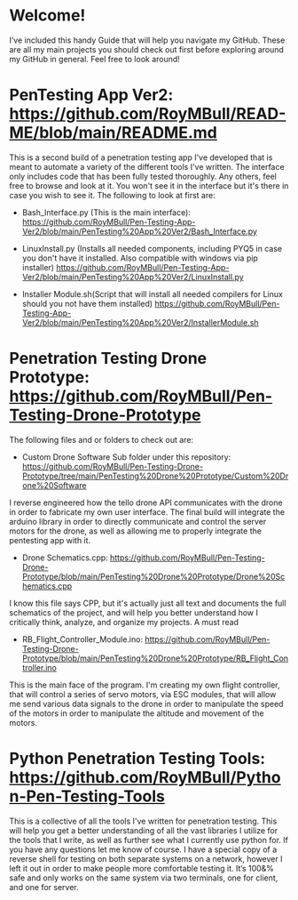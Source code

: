 # Welcome!

I’ve included this handy Guide that will help you navigate my GitHub. These are all my main projects you should check out first before exploring around my GitHub in general. Feel free to look around!

# PenTesting App Ver2: https://github.com/RoyMBull/READ-ME/blob/main/README.md

   This is a second build of a penetration testing app I've developed that is meant to automate     a variety of the different tools I've written. The interface only includes      code that has been fully tested thoroughly. Any others,  feel free to browse and look at it. You won't see it in the interface but it's there in case you wish to see it.        The following to look at first are:

   * Bash_Interface.py (This is the main interface): https://github.com/RoyMBull/Pen-Testing-App-Ver2/blob/main/PenTesting%20App%20Ver2/Bash_Interface.py
      
   * LinuxInstall.py (Installs all needed components, including PYQ5 in case you don't have it installed. Also compatible with windows via pip installer)
     https://github.com/RoyMBull/Pen-Testing-App-Ver2/blob/main/PenTesting%20App%20Ver2/LinuxInstall.py
      
   * Installer Module.sh(Script that will install all needed compilers for Linux should you not have them installed)
     https://github.com/RoyMBull/Pen-Testing-App-Ver2/blob/main/PenTesting%20App%20Ver2/InstallerModule.sh

# Penetration Testing Drone Prototype: https://github.com/RoyMBull/Pen-Testing-Drone-Prototype
       
  The following files and or folders to check out are:
      
   * Custom Drone Software Sub folder under this repository: 
      https://github.com/RoyMBull/Pen-Testing-Drone-Prototype/tree/main/PenTesting%20Drone%20Prototype/Custom%20Drone%20Software

   I reverse engineered how the tello drone API communicates with the drone in order to fabricate my own user interface. The final build will integrate the arduino library in      order to directly communicate and control the server motors for the drone, as well as allowing me to properly integrate the pentesting app with it. 
       
   * Drone Schematics.cpp: https://github.com/RoyMBull/Pen-Testing-Drone-Prototype/blob/main/PenTesting%20Drone%20Prototype/Drone%20Schematics.cpp

   I know this file says CPP, but it's actually just all text and documents the full schematics of the project, and will help you better understand how I critically think,          analyze, and organize my projects. A must read
       
   * RB_Flight_Controller_Module.ino: https://github.com/RoyMBull/Pen-Testing-Drone-Prototype/blob/main/PenTesting%20Drone%20Prototype/RB_Flight_Controller.ino
              
   This is the main face of the program. I'm creating my own flight controller, that will control a series of servo motors, via ESC modules, that will allow me send various        data signals to the drone in order to manipulate the speed of the motors in order to manipulate the altitude and movement of the motors. 

# Python Penetration Testing Tools: https://github.com/RoyMBull/Python-Pen-Testing-Tools
      
   This is a collective of all the tools I've written for penetration testing. This will help you get a better understanding of all the vast libraries I utilize for the tools      that I write, as well as further see what I currently use python for. If you have any questions let me know of course. I have a special copy of a reverse shell for testing on    both separate systems on a network, however I left it out in order to make people more comfortable testing it. It’s 100&% safe and only works on the same system via two          terminals, one for client, and one for server.

